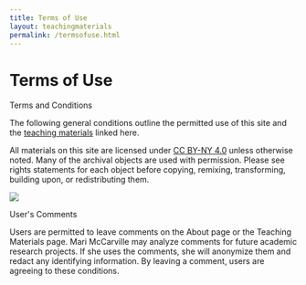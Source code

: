 ```yaml
---
title: Terms of Use
layout: teachingmaterials
permalink: /termsofuse.html
---
```

# Terms of Use 

Terms and Conditions

The following general conditions outline the permitted use of this site and the [teaching materials](https://drive.google.com/drive/folders/1qUFjtANOm1kX6L6RChtfLrqijrOSyv_f?usp=sharing) linked here. 

All materials on this site are licensed under [CC BY-NY 4.0](https://creativecommons.org/licenses/by-nc/4.0/) unless otherwise noted. Many of the archival objects are used with permission. Please see rights statements for each object before copying, remixing, transforming, building upon, or redistributing them. 

![](https://upload.wikimedia.org/wikipedia/commons/d/d3/Cc_by-nc_icon.svg)

User's Comments

Users are permitted to leave comments on the About page or the Teaching Materials page. Mari McCarville may analyze comments for future academic research projects. If she uses the comments, she will anonymize them and redact any identifying information. By leaving a comment, users are agreeing to these conditions. 
